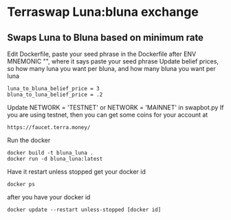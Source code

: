 # Terraswap Luna:bluna exchange
## Swaps Luna to Bluna based on minimum rate


Edit Dockerfile, paste your seed phrase in the Dockerfile after ENV MNEMONIC "", where it says paste your seed phrase
Update belief prices, so how many luna you want per bluna, and how many bluna you want per luna
```
luna_to_bluna_belief_price = 3
bluna_to_luna_belief_price = .2
```
Update NETWORK = 'TESTNET' or NETWORK = 'MAINNET' in swapbot.py
If you are using testnet, then you can get some coins for your account at 
```
https://faucet.terra.money/
```
Run the docker
```
docker build -t bluna_luna .
docker run -d bluna_luna:latest
```
Have it restart unless stopped
get your docker id
```
docker ps
```
after you have your docker id
```
docker update --restart unless-stopped [docker id]
```
